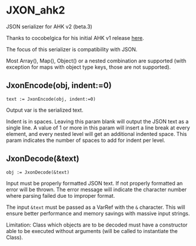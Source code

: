 # JXON_ahk2
JSON serializer for AHK v2 (beta.3)

Thanks to cocobelgica for his initial AHK v1 release [here](https://github.com/cocobelgica/AutoHotkey-JSON).

The focus of this serializer is compatibility with JSON.

Most Array(), Map(), Object() or a nested combination are supported (with exception for maps with object type keys, those are not supported).

## JxonEncode(obj, indent:=0)

```
text := JxonEncode(obj, indent:=0)
```

Output var is the serialized text.

Indent is in spaces.  Leaving this param blank will output the JSON text as a single line.  A value of 1 or more in this param will insert a line break at every element, and every nested level will get an additional indented space.  This param indicates the number of spaces to add for indent per level.

## JxonDecode(&text)

```
obj := JxonDecode(&text)
```

Input must be properly formatted JSON text. If not properly formatted an error will be thrown.  The error message will indicate the character number where parsing failed due to improper format.

The input `&text` must be passed as a VarRef with the `&` character.  This will ensure better performance and memory savings with massive input strings.

Limitation: Class which objects are to be decoded must have a constructor able to be executed without arguments (will be called to instantiate the Class).

